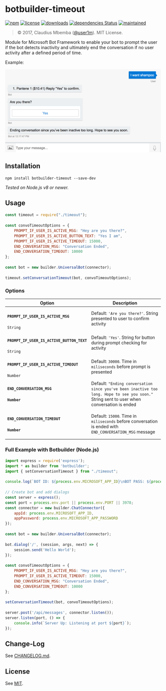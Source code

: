 # botbuilder-timeout

[![npm](https://img.shields.io/badge/botbuilder--timeout-pass-green.svg)](https://github.com/user1m/botbuilder-timeout/)
[![license](http://img.shields.io/npm/l/jasmine-console-reporter.svg)](https://github.com/onury/jasmine-console-reporter/blob/master/LICENSE)
[![downloads](http://img.shields.io/npm/dm/jasmine-console-reporter.svg)](https://www.npmjs.com/package/jasmine-console-reporter)
[![dependencies Status](https://david-dm.org/user1m/botbuilder-timeout/status.svg)](https://david-dm.org/user1m/botbuilder-timeout)
[![maintained](https://img.shields.io/maintenance/yes/2017.svg)](https://github.com/user1m/botbuilder-timeout/graphs/commit-activity)  

> © 2017, Claudius Mbemba ([@user1m](https://github.com/user1m)). MIT License.

Module for Microsoft Bot Framework to enable your bot to prompt the user if the bot detects inactivity and ultimately end the conversation if no user activity after a defined period of time.

Example:

![Example Screenshot](./images/timeout.png)

## Installation

```shell
npm install botbuilder-timeout --save-dev
```

_Tested on Node.js v8 or newer._


## Usage

```js
const timeout = require("./timeout");

const convoTimeoutOptions = {
    PROMPT_IF_USER_IS_ACTIVE_MSG: "Hey are you there?",
    PROMPT_IF_USER_IS_ACTIVE_BUTTON_TEXT: "Yes I am",
    PROMPT_IF_USER_IS_ACTIVE_TIMEOUT: 15000,
    END_CONVERSATION_MSG: "Conversation Ended",
    END_CONVERSATION_TIMEOUT: 10000
};

const bot = new builder.UniversalBot(connector);

timeout.setConversationTimeout(bot, convoTimeoutOptions);

```

### Options


| Option   | Description |
| -------- | ----------- |
| <h4>**`PROMPT_IF_USER_IS_ACTIVE_MSG`**</h4> `String` | Default: `'Are you there?'`. String presented to user to confirm activity
| <h4>**`PROMPT_IF_USER_IS_ACTIVE_BUTTON_TEXT`**</h4> `String` | Default: `'Yes'`. String for button during prompt checking for activity
| <h4>**`PROMPT_IF_USER_IS_ACTIVE_TIMEOUT`**</h4> `Number` | Default: `30000`. Time in `miliseconds` before prompt is presented
| <h4>**`END_CONVERSATION_MSG`**<h4> `Number` | Default: `"Ending conversation since you've been inactive too long. Hope to see you soon."` String sent to user when conversation is ended
| <h4>**`END_CONVERSATION_TIMEOUT`**<h4> `Number` | Default: `15000`. Time in `miliseconds` before conversation is ended with `END_CONVERSATION_MSG` message |

### Full Example with Botbuilder (Node.js)

```js
import express = require('express');
import * as builder from 'botbuilder';
import { setConversationTimeout } from "./timeout";

console.log(`BOT ID: ${process.env.MICROSOFT_APP_ID}\nBOT PASS: ${process.env.MICROSOFT_APP_PASSWORD}`);

// Create bot and add dialogs
const server = express();
const port = process.env.port || process.env.PORT || 3978;
const connector = new builder.ChatConnector({
    appId: process.env.MICROSOFT_APP_ID,
    appPassword: process.env.MICROSOFT_APP_PASSWORD
});

const bot = new builder.UniversalBot(connector);

bot.dialog('/', (session, args, next) => {
    session.send('Hello World');
});

const convoTimeoutOptions = {
    PROMPT_IF_USER_IS_ACTIVE_MSG: "Hey are you there?",
    PROMPT_IF_USER_IS_ACTIVE_TIMEOUT: 15000,
    END_CONVERSATION_MSG: "Conversation Ended",
    END_CONVERSATION_TIMEOUT: 10000
};

setConversationTimeout(bot, convoTimeoutOptions);

server.post('/api/messages', connector.listen());
server.listen(port, () => {
    console.info(`Server Up: Listening at port ${port}`);
});
```

## Change-Log

See [CHANGELOG.md](https://github.com/user1m/botbuilder-timeout/blob/master/CHANGELOG.md).

## License

See [MIT](https://github.com/user1m/botbuilder-timeout/blob/master/LICENSE).
